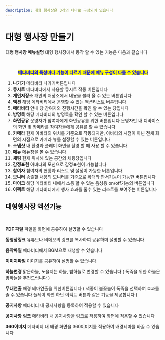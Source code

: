 ```yaml
---
description: 대형 행사장은 3개의 테마로 구성되어 있습니다
---
```


# 대형 행사장 만들기

**대형 행사장 메뉴설명** 대형 행사장에서 동작 할 수 있는 기능은 다음과 같습니다

<figure><img src="../../../../.gitbook/assets/스크린샷-2023-11-10-오후-5.15.55.png" alt=""><figcaption><p><mark style="color:blue;"><strong>메타비티의 특성마다 기능이 다르기 때문에 메뉴 구성이 다를 수 있습니다</strong></mark></p></figcaption></figure>

1. **나가기** 메타비티 나가기버튼입니다
2. **큐시트** 메타비티에서 사용할 큐시트 작동 버튼입니다&#x20;
3. **개인저장소** 개인의 저장소에서 내용을 불러 올 수 있는 버튼입니다&#x20;
4. **액션** 해당 메타비티에서 운영할 수 있는 액션리스트 버튼입니다
5. **메타비티** 안내 창 참여자와 진행시간을 확인 할 수 있는 창입니다&#x20;
6. **방명록** 해당 메타비티의 방명록을 확인 할 수 있는 버튼입니다
7. **화면공유** 운영자가 참여자에게 화면공유를 위한 버튼입니다 운영자만 내 디바이스의 화면 및 카메라를 참여자들에게 공유를 할 수 있습니다&#x20;
8. **카메라** 현재 아바타의 위치를 기준으로 작동되지만, 아바타의 시점이 아닌 전체 화면의 시점으로 카메라 뷰를 설정할 수 있는 버튼입니다
9. **스냅샷** 내 환경과 플레이 화면을 촬영 할 때 사용 할 수 있습니다
10. **메뉴** 메뉴창을 볼 수 있습니다
11. **채팅** 현재 위치해 있는 공간의 채팅창입니다
12. **감정표현** 아바타의 모션으로 감정표현이 가능합니다
13. **참여자** 참여자의 현황과 리스트 및 설정이 가능한 버튼입니다&#x20;
14. **모니터** 송출할 내용의 모니터를 기준으로 확대와 판서기능이 가능한 버튼입니다&#x20;
15. **마이크** 해당 메타비티 내에서 소통 할 수 있는 음성용 on/off기능의 버튼입니다&#x20;
16. **이펙트** 해당 메타비티에서 행사 효과를 줄수 있는 리스트를 보여주는 버튼입니다&#x20;

## 대형행사장 액션기능

<figure><img src="../../../../.gitbook/assets/스크린샷 2023-11-24 오후 1.10.08.png" alt=""><figcaption></figcaption></figure>

**PDF 파일** 파일을 화면에 공유하여 설명할 수 있습니다&#x20;

**동영상링크** 유튜브나 비메오의 링크를 복사하여 공유하며 설명할 수 있습니다 &#x20;

**음악파일** 메타비티에서 BGM으로 재생할 수 있습니다

**이미지파일** 이미지를 공유하여 설명할 수 있습니다&#x20;

**하늘변경** 맑은하늘, 노을지는 하늘, 밤하늘로 변경할 수 있습니다 ( 폭죽을 위한 하늘은 밤하늘을 추천드립니다 )

**무대연출** 배경 테마연출을 위한버튼입니다 ( 색종이 불꽃놀이 폭죽을 선택하여 효과를 줄 수 있습니다 플레이 화면 하단 이펙트 버튼과 같은 기능을 제공합니다 )

**공지사항** 메타비티 내 공지사항을 등록하여 적용할 수 있습니다&#x20;

**공지사항** **링크** 메타비티 내 공지사항을 링크로 적용하여 화면에 적용할 수 있습니다&#x20;

**360이미지** 메타비티 내 배경 화면을 360이미지를 적용하여 배경테마를 바꿀 수 있습니다&#x20;
